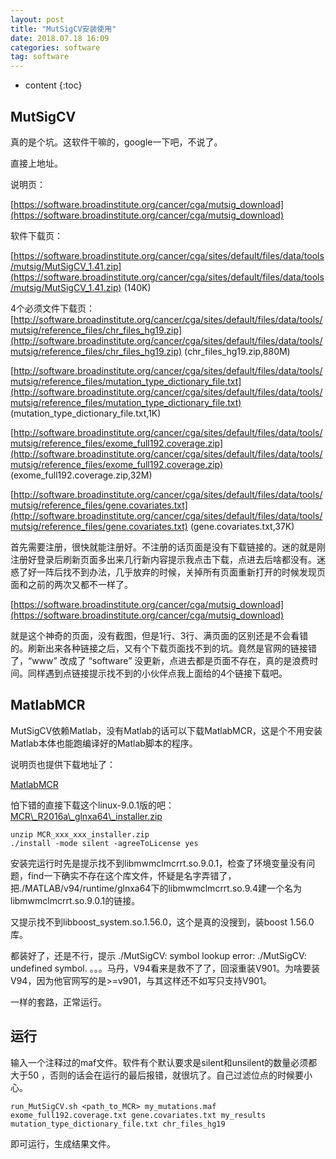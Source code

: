```yaml
---
layout: post
title: "MutSigCV安装使用"
date: 2018.07.18 16:09
categories: software
tag: software
---
```

* content
{:toc}

## MutSigCV

真的是个坑。这软件干嘛的，google一下吧，不说了。

直接上地址。

说明页：

[https://software.broadinstitute.org/cancer/cga/mutsig_download](https://software.broadinstitute.org/cancer/cga/mutsig_download)

软件下载页：

[https://software.broadinstitute.org/cancer/cga/sites/default/files/data/tools/mutsig/MutSigCV_1.41.zip](https://software.broadinstitute.org/cancer/cga/sites/default/files/data/tools/mutsig/MutSigCV_1.41.zip) (140K)

4个必须文件下载页：
[http://software.broadinstitute.org/cancer/cga/sites/default/files/data/tools/mutsig/reference_files/chr_files_hg19.zip](http://software.broadinstitute.org/cancer/cga/sites/default/files/data/tools/mutsig/reference_files/chr_files_hg19.zip) (chr\_files\_hg19.zip,880M)

[http://software.broadinstitute.org/cancer/cga/sites/default/files/data/tools/mutsig/reference_files/mutation_type_dictionary_file.txt](http://software.broadinstitute.org/cancer/cga/sites/default/files/data/tools/mutsig/reference_files/mutation_type_dictionary_file.txt) (mutation\_type\_dictionary\_file.txt,1K)

[http://software.broadinstitute.org/cancer/cga/sites/default/files/data/tools/mutsig/reference_files/exome_full192.coverage.zip](http://software.broadinstitute.org/cancer/cga/sites/default/files/data/tools/mutsig/reference_files/exome_full192.coverage.zip) (exome\_full192.coverage.zip,32M)

[http://software.broadinstitute.org/cancer/cga/sites/default/files/data/tools/mutsig/reference_files/gene.covariates.txt](http://software.broadinstitute.org/cancer/cga/sites/default/files/data/tools/mutsig/reference_files/gene.covariates.txt) (gene.covariates.txt,37K)

首先需要注册，很快就能注册好。不注册的话页面是没有下载链接的。迷的就是刚注册好登录后刷新页面多出来几行新内容提示我点击下载，点进去后啥都没有。迷惑了好一阵后找不到办法，几乎放弃的时候，关掉所有页面重新打开的时候发现页面和之前的两次又都不一样了。

[https://software.broadinstitute.org/cancer/cga/mutsig_download](https://software.broadinstitute.org/cancer/cga/mutsig_download)

就是这个神奇的页面，没有截图，但是1行、3行、满页面的区别还是不会看错的。刷新出来各种链接之后，又有个下载页面找不到的坑。竟然是官网的链接错了，“www” 改成了 “software” 没更新，点进去都是页面不存在，真的是浪费时间。同样遇到点链接提示找不到的小伙伴点我上面给的4个链接下载吧。

## MatlabMCR

MutSigCV依赖Matlab，没有Matlab的话可以下载MatlabMCR，这是个不用安装Matlab本体也能跑编译好的Matlab脚本的程序。

说明页也提供下载地址了：

[MatlabMCR](https://ww2.mathworks.cn/products/compiler/matlab-runtime.html)

怕下错的直接下载这个linux-9.0.1版的吧：[MCR\\_R2016a\\_glnxa64\\_installer.zip](http://ssd.mathworks.com/supportfiles/downloads/R2016a/deployment_files/R2016a/installers/glnxa64/MCR_R2016a_glnxa64_installer.zip)

	unzip MCR_xxx_xxx_installer.zip
	./install -mode silent -agreeToLicense yes

安装完运行时先是提示找不到libmwmclmcrrt.so.9.0.1，检查了环境变量没有问题，find一下确实不存在这个库文件，怀疑是名字弄错了，把./MATLAB/v94/runtime/glnxa64下的libmwmclmcrrt.so.9.4建一个名为libmwmclmcrrt.so.9.0.1的链接。

又提示找不到libboost_system.so.1.56.0，这个是真的没搜到，装boost 1.56.0库。

都装好了，还是不行，提示 ./MutSigCV: symbol lookup error: ./MutSigCV: undefined symbol. 。。。马丹，V94看来是救不了了，回滚重装V901。为啥要装V94，因为他官网写的是>=v901，与其这样还不如写只支持V901。

一样的套路，正常运行。


## 运行

输入一个注释过的maf文件。软件有个默认要求是silent和unsilent的数量必须都大于50
，否则的话会在运行的最后报错，就很坑了。自己过滤位点的时候要小心。

	run_MutSigCV.sh <path_to_MCR> my_mutations.maf exome_full192.coverage.txt gene.covariates.txt my_results mutation_type_dictionary_file.txt chr_files_hg19

即可运行，生成结果文件。
